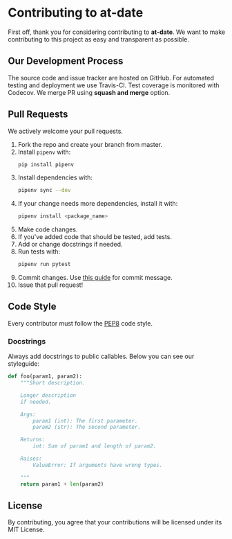 # Contributing to at-date

First off, thank you for considering contributing to **at-date**. We want to make contributing to this project as easy and transparent as possible.

## Our Development Process

The source code and issue tracker are hosted on GitHub. For automated testing and deployment we use Travis-CI. Test coverage is monitored with Codecov. We merge PR using **squash and merge** option.

## Pull Requests

We actively welcome your pull requests.

1. Fork the repo and create your branch from master.
2. Install `pipenv` with:
    ```bash
    pip install pipenv
    ```
3. Install dependencies with:
    ```bash
    pipenv sync --dev
    ```
4. If your change needs more dependencies, install it with:
    ```bash
    pipenv install <package_name>
    ```
5. Make code changes.
6. If you've added code that should be tested, add tests.
7. Add or change docstrings if needed.
8. Run tests with:
    ```bash
    pipenv run pytest
    ```
9. Commit changes. Use [this guide](https://chris.beams.io/posts/git-commit/) for commit message.
10. Issue that pull request!

## Code Style

Every contributor must follow the [PEP8](https://www.python.org/dev/peps/pep-0008/) code style.

### Docstrings

Always add docstrings to public callables. Below you can see our styleguide:

```python
def foo(param1, param2):
    """Short description.

    Longer description
    if needed.

    Args:
        param1 (int): The first parameter.
        param2 (str): The second parameter.

    Returns:
        int: Sum of param1 and length of param2.

    Raises:
        ValueError: If arguments have wrong types.

    """
    return param1 + len(param2)

```

## License

By contributing, you agree that your contributions will be licensed under its MIT License.
